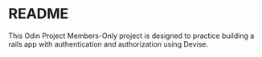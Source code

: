 # README

This Odin Project Members-Only project is designed to practice building
a rails app with authentication and authorization using Devise.